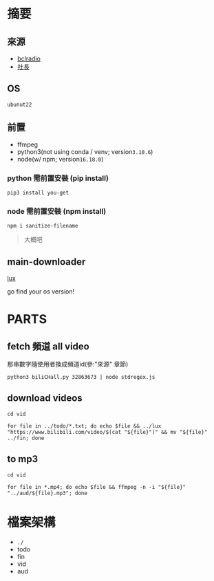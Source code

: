 # 摘要

## 來源

- [bclradio](https://space.bilibili.com/13837532/video)
- [社長](https://space.bilibili.com/32863673)

## OS

`ubunut22`

## 前置

- ffmpeg
- python3(not using conda / venv; version`3.10.6`)
- node(w/ npm; version`16.18.0`)

### python 需前置安裝 (pip install)

```bash=
pip3 install you-get
```

### node 需前置安裝 (npm install)

```bash=
npm i sanitize-filename
```

> 大概吧

## main-downloader

[lux](https://github.com/iawia002/lux)

go find your os version!

# PARTS

## fetch 頻道 all video

那串數字隨使用者換成頻道id(參:"來源" 章節)

```bash=
python3 biliCHall.py 32863673 | node stdregex.js
```

## download videos

`cd vid`

```bash=
for file in ../todo/*.txt; do echo $file && ../lux "https://www.bilibili.com/video/$(cat "${file}")" && mv "${file}" ../fin; done
```

## to mp3

`cd vid`

```bash=
for file in *.mp4; do echo $file && ffmpeg -n -i "${file}" "../aud/${file}.mp3"; done
```

# 檔案架構

- `./`
 - todo
 - fin
 - vid
 - aud
